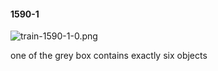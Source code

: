 #### 1590-1
![train-1590-1-0.png](https://github.com/lil-lab/nlvr/raw/master/nlvr/train/images/33/train-1590-1-0.png "train-1590-1-0.png")

one of the grey box contains exactly six objects